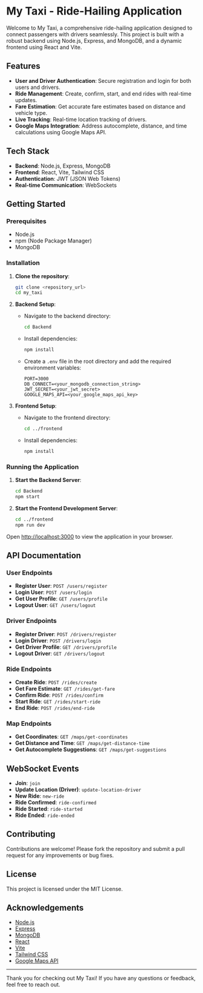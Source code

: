 # My Taxi - Ride-Hailing Application

Welcome to My Taxi, a comprehensive ride-hailing application designed to connect passengers with drivers seamlessly. This project is built with a robust backend using Node.js, Express, and MongoDB, and a dynamic frontend using React and Vite.

## Features

- **User and Driver Authentication**: Secure registration and login for both users and drivers.
- **Ride Management**: Create, confirm, start, and end rides with real-time updates.
- **Fare Estimation**: Get accurate fare estimates based on distance and vehicle type.
- **Live Tracking**: Real-time location tracking of drivers.
- **Google Maps Integration**: Address autocomplete, distance, and time calculations using Google Maps API.

## Tech Stack

- **Backend**: Node.js, Express, MongoDB
- **Frontend**: React, Vite, Tailwind CSS
- **Authentication**: JWT (JSON Web Tokens)
- **Real-time Communication**: WebSockets

## Getting Started

### Prerequisites

- Node.js
- npm (Node Package Manager)
- MongoDB

### Installation

1. **Clone the repository**:
    ```sh
    git clone <repository_url>
    cd my_taxi
    ```

2. **Backend Setup**:
    - Navigate to the backend directory:
        ```sh
        cd Backend
        ```
    - Install dependencies:
        ```sh
        npm install
        ```
    - Create a `.env` file in the root directory and add the required environment variables:
        ```properties
        PORT=3000
        DB_CONNECT=<your_mongodb_connection_string>
        JWT_SECRET=<your_jwt_secret>
        GOOGLE_MAPS_API=<your_google_maps_api_key>
        ```

3. **Frontend Setup**:
    - Navigate to the frontend directory:
        ```sh
        cd ../frontend
        ```
    - Install dependencies:
        ```sh
        npm install
        ```

### Running the Application

1. **Start the Backend Server**:
    ```sh
    cd Backend
    npm start
    ```

2. **Start the Frontend Development Server**:
    ```sh
    cd ../frontend
    npm run dev
    ```

Open [http://localhost:3000](http://localhost:3000) to view the application in your browser.

## API Documentation

### User Endpoints

- **Register User**: `POST /users/register`
- **Login User**: `POST /users/login`
- **Get User Profile**: `GET /users/profile`
- **Logout User**: `GET /users/logout`

### Driver Endpoints

- **Register Driver**: `POST /drivers/register`
- **Login Driver**: `POST /drivers/login`
- **Get Driver Profile**: `GET /drivers/profile`
- **Logout Driver**: `GET /drivers/logout`

### Ride Endpoints

- **Create Ride**: `POST /rides/create`
- **Get Fare Estimate**: `GET /rides/get-fare`
- **Confirm Ride**: `POST /rides/confirm`
- **Start Ride**: `GET /rides/start-ride`
- **End Ride**: `POST /rides/end-ride`

### Map Endpoints

- **Get Coordinates**: `GET /maps/get-coordinates`
- **Get Distance and Time**: `GET /maps/get-distance-time`
- **Get Autocomplete Suggestions**: `GET /maps/get-suggestions`

## WebSocket Events

- **Join**: `join`
- **Update Location (Driver)**: `update-location-driver`
- **New Ride**: `new-ride`
- **Ride Confirmed**: `ride-confirmed`
- **Ride Started**: `ride-started`
- **Ride Ended**: `ride-ended`

## Contributing

Contributions are welcome! Please fork the repository and submit a pull request for any improvements or bug fixes.

## License

This project is licensed under the MIT License.

## Acknowledgements

- [Node.js](https://nodejs.org/)
- [Express](https://expressjs.com/)
- [MongoDB](https://www.mongodb.com/)
- [React](https://reactjs.org/)
- [Vite](https://vitejs.dev/)
- [Tailwind CSS](https://tailwindcss.com/)
- [Google Maps API](https://developers.google.com/maps)

---

Thank you for checking out My Taxi! If you have any questions or feedback, feel free to reach out.